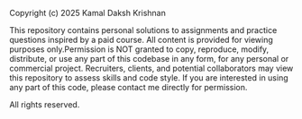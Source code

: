 Copyright (c) 2025 Kamal Daksh Krishnan

This repository contains personal solutions to assignments and practice questions inspired by a paid course. 
All content is provided for viewing purposes only.Permission is NOT granted to copy, reproduce, modify, 
distribute, or use any part of this codebase in any form, for any personal or commercial project.
Recruiters, clients, and potential collaborators may view this repository to assess skills and code style. 
If you are interested in using any part of this code, please contact me directly for permission.

All rights reserved.
